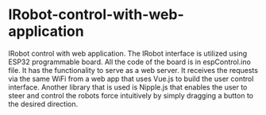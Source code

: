 # IRobot-control-with-web-application
IRobot control with web application. The IRobot interface is utilized using ESP32 programmable board. All the code of the board is in espControl.ino file.
It has the functionality to serve as a web server. It receives the requests via the same WiFi from a web app that uses Vue.js to build the user control interface. 
Another library that is used is Nipple.js that enables the user to steer and control the robots force intuitively by simply dragging a button to the desired direction.
